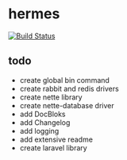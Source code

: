 # hermes

[![Build Status](https://travis-ci.org/tomaj/hermes.svg)](https://travis-ci.org/tomaj/hermes)

## todo

* create global bin command
* create rabbit and redis drivers
* create nette library
* create nette-database driver
* add DocBloks
* add Changelog
* add logging
* add extensive readme
* create laravel library